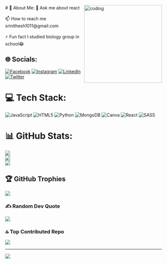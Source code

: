 <img align="right" alt="coding" width=250; height="250"  src="https://i.gifer.com/origin/98/98eda5b292bc33c779b8499d656f90ad_w200.webp">
# 💫 About Me:
💬 Ask me about react<br><br>📫 How to reach me srinithesh1011@gmail.com<br><br>⚡ Fun fact I studied biology group in school😂


## 🌐 Socials:
[![Facebook](https://img.shields.io/badge/Facebook-%231877F2.svg?logo=Facebook&logoColor=white)](https://facebook.com/Nithesh) [![Instagram](https://img.shields.io/badge/Instagram-%23E4405F.svg?logo=Instagram&logoColor=white)](https://instagram.com/@nithesh_srn) [![LinkedIn](https://img.shields.io/badge/LinkedIn-%230077B5.svg?logo=linkedin&logoColor=white)](https://linkedin.com/in/SrinitheshA) [![Twitter](https://img.shields.io/badge/Twitter-%231DA1F2.svg?logo=Twitter&logoColor=white)](https://twitter.com/@nithesh1011) 

# 💻 Tech Stack:
![JavaScript](https://img.shields.io/badge/javascript-%23323330.svg?style=for-the-badge&logo=javascript&logoColor=%23F7DF1E) ![HTML5](https://img.shields.io/badge/html5-%23E34F26.svg?style=for-the-badge&logo=html5&logoColor=white) ![Python](https://img.shields.io/badge/python-3670A0?style=for-the-badge&logo=python&logoColor=ffdd54) ![MongoDB](https://img.shields.io/badge/MongoDB-%234ea94b.svg?style=for-the-badge&logo=mongodb&logoColor=white) ![Canva](https://img.shields.io/badge/Canva-%2300C4CC.svg?style=for-the-badge&logo=Canva&logoColor=white) ![React](https://img.shields.io/badge/react-%2320232a.svg?style=for-the-badge&logo=react&logoColor=%2361DAFB) ![SASS](https://img.shields.io/badge/SASS-hotpink.svg?style=for-the-badge&logo=SASS&logoColor=white)
# 📊 GitHub Stats:
![](https://github-readme-stats.vercel.app/api?username=Nithesh-1011&theme=nord&hide_border=false&include_all_commits=false&count_private=false)<br/>
![](https://github-readme-streak-stats.herokuapp.com/?user=Nithesh-1011&theme=nord&hide_border=false)<br/>
![](https://github-readme-stats.vercel.app/api/top-langs/?username=Nithesh-1011&theme=nord&hide_border=false&include_all_commits=false&count_private=false&layout=compact)

## 🏆 GitHub Trophies
![](https://github-profile-trophy.vercel.app/?username=Nithesh-1011&theme=radical&no-frame=false&no-bg=true&margin-w=4)

### ✍️ Random Dev Quote
![](https://quotes-github-readme.vercel.app/api?type=horizontal&theme=radical)

### 🔝 Top Contributed Repo
![](https://github-contributor-stats.vercel.app/api?username=Nithesh-1011&limit=5&theme=nord&combine_all_yearly_contributions=true)

---
[![](https://visitcount.itsvg.in/api?id=Nithesh-1011&icon=2&color=1)](https://visitcount.itsvg.in)

<!-- Proudly created with GPRM ( https://gprm.itsvg.in ) -->

